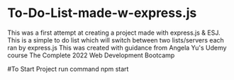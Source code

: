 # To-Do-List-made-w-express.js
This was a first attempt at creating a project made with express.js &amp; ESJ. 
This is a simple to do list which will switch between two lists/servers each ran by express.js
This was created with guidance from Angela Yu's Udemy course The Complete 2022 Web Development Bootcamp


#To Start Project
run command npm start
